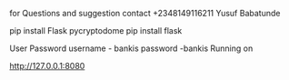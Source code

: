 for Questions and suggestion contact +2348149116211 Yusuf Babatunde

pip install Flask pycryptodome
pip install flask


User Password 
username - bankis
password -bankis
 Running on 
 
 http://127.0.0.1:8080
